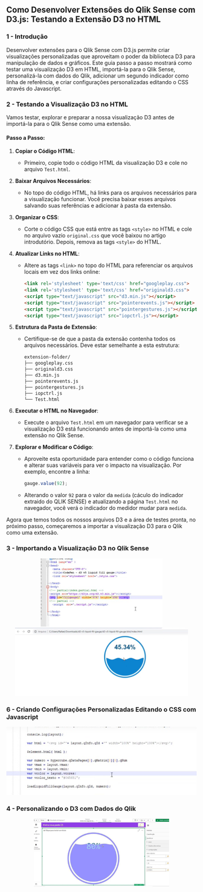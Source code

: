 ## Como Desenvolver Extensões do Qlik Sense com D3.js: Testando a Extensão D3 no HTML

### 1 - Introdução

Desenvolver extensões para o Qlik Sense com D3.js permite criar visualizações personalizadas que aproveitam o poder da biblioteca D3 para manipulação de dados e gráficos. Este guia passo a passo mostrará como testar uma visualização D3 em HTML, importá-la para o Qlik Sense, personalizá-la com dados do Qlik, adicionar um segundo indicador como linha de referência, e criar configurações personalizadas editando o CSS através do Javascript.

### 2 - Testando a Visualização D3 no HTML

Vamos testar, explorar e preparar a nossa visualização D3 antes de importá-la para o Qlik Sense como uma extensão.

#### Passo a Passo:

1. **Copiar o Código HTML**:
   - Primeiro, copie todo o código HTML da visualização D3 e cole no arquivo `Test.html`.

2. **Baixar Arquivos Necessários**:
   - No topo do código HTML, há links para os arquivos necessários para a visualização funcionar. Você precisa baixar esses arquivos salvando suas referências e adicionar à pasta da extensão.

3. **Organizar o CSS**:
   - Corte o código CSS que está entre as tags `<style>` no HTML e cole no arquivo vazio `original.css` que você baixou no artigo introdutório. Depois, remova as tags `<style>` do HTML.

4. **Atualizar Links no HTML**:
   - Altere as tags `<link>` no topo do HTML para referenciar os arquivos locais em vez dos links online:
     ```html
     <link rel='stylesheet' type='text/css' href="googleplay.css">
     <link rel='stylesheet' type='text/css' href="originald3.css">
     <script type="text/javascript" src="d3.min.js"></script>
     <script type="text/javascript" src="pointerevents.js"></script>
     <script type="text/javascript" src="pointergestures.js"></script>
     <script type="text/javascript" src="iopctrl.js"></script>
     ```

5. **Estrutura da Pasta de Extensão**:
   - Certifique-se de que a pasta da extensão contenha todos os arquivos necessários. Deve estar semelhante a esta estrutura:
     ```
     extension-folder/
     ├── googleplay.css
     ├── originald3.css
     ├── d3.min.js
     ├── pointerevents.js
     ├── pointergestures.js
     ├── iopctrl.js
     └── Test.html
     ```

6. **Executar o HTML no Navegador**:
   - Execute o arquivo `Test.html` em um navegador para verificar se a visualização D3 está funcionando antes de importá-la como uma extensão no Qlik Sense.

7. **Explorar e Modificar o Código**:
   - Aproveite esta oportunidade para entender como o código funciona e alterar suas variáveis para ver o impacto na visualização. Por exemplo, encontre a linha:
     ```javascript
     gauge.value(92);
     ```
   - Alterando o valor `92` para o valor da `medida` (cáculo do indicador extraido do QLIK SENSE) e atualizando a página `Test.html` no navegador, você verá o indicador do medidor mudar para `medida`.

Agora que temos todos os nossos arquivos D3 e a área de testes pronta, no próximo passo, começaremos a importar a visualização D3 para o Qlik como uma extensão.

### 3 - Importando a Visualização D3 no Qlik Sense

   <p align="center">
   <img height="180" right="110" src= "EXPORT D3.jpeg">  <img height="180" right="110" src= "HTML D3.jpeg">
      

### 6 - Criando Configurações Personalizadas Editando o CSS com Javascript

   <p align="center">
   <img height="180" right="110" src= "PERSONALIZAR.jpeg"> 

### 4 - Personalizando o D3 com Dados do Qlik

   <p align="center">
   <img height="180" right="110" src= "FINAL 1.jpeg"> 
